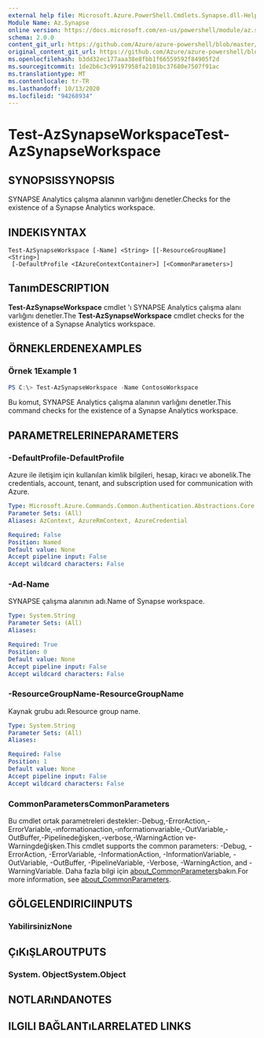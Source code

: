 ```yaml
---
external help file: Microsoft.Azure.PowerShell.Cmdlets.Synapse.dll-Help.xml
Module Name: Az.Synapse
online version: https://docs.microsoft.com/en-us/powershell/module/az.synapse/test-azsynapseworkspace
schema: 2.0.0
content_git_url: https://github.com/Azure/azure-powershell/blob/master/src/Synapse/Synapse/help/Test-AzSynapseWorkspace.md
original_content_git_url: https://github.com/Azure/azure-powershell/blob/master/src/Synapse/Synapse/help/Test-AzSynapseWorkspace.md
ms.openlocfilehash: b3dd32ec177aaa38e8fbb1f66559592f84905f2d
ms.sourcegitcommit: 1de2b6c3c99197958fa2101bc37680e7507f91ac
ms.translationtype: MT
ms.contentlocale: tr-TR
ms.lasthandoff: 10/13/2020
ms.locfileid: "94268934"
---
```

# <span data-ttu-id="2a2d7-101">Test-AzSynapseWorkspace</span><span class="sxs-lookup"><span data-stu-id="2a2d7-101">Test-AzSynapseWorkspace</span></span>

## <span data-ttu-id="2a2d7-102">SYNOPSIS</span><span class="sxs-lookup"><span data-stu-id="2a2d7-102">SYNOPSIS</span></span>
<span data-ttu-id="2a2d7-103">SYNAPSE Analytics çalışma alanının varlığını denetler.</span><span class="sxs-lookup"><span data-stu-id="2a2d7-103">Checks for the existence of a Synapse Analytics workspace.</span></span>

## <span data-ttu-id="2a2d7-104">INDEKI</span><span class="sxs-lookup"><span data-stu-id="2a2d7-104">SYNTAX</span></span>

```
Test-AzSynapseWorkspace [-Name] <String> [[-ResourceGroupName] <String>]
 [-DefaultProfile <IAzureContextContainer>] [<CommonParameters>]
```

## <span data-ttu-id="2a2d7-105">Tanım</span><span class="sxs-lookup"><span data-stu-id="2a2d7-105">DESCRIPTION</span></span>
<span data-ttu-id="2a2d7-106">**Test-AzSynapseWorkspace** cmdlet 'ı SYNAPSE Analytics çalışma alanı varlığını denetler.</span><span class="sxs-lookup"><span data-stu-id="2a2d7-106">The **Test-AzSynapseWorkspace** cmdlet checks for the existence of a Synapse Analytics workspace.</span></span>

## <span data-ttu-id="2a2d7-107">ÖRNEKLERDEN</span><span class="sxs-lookup"><span data-stu-id="2a2d7-107">EXAMPLES</span></span>

### <span data-ttu-id="2a2d7-108">Örnek 1</span><span class="sxs-lookup"><span data-stu-id="2a2d7-108">Example 1</span></span>
```powershell
PS C:\> Test-AzSynapseWorkspace -Name ContosoWorkspace
```

<span data-ttu-id="2a2d7-109">Bu komut, SYNAPSE Analytics çalışma alanının varlığını denetler.</span><span class="sxs-lookup"><span data-stu-id="2a2d7-109">This command checks for the existence of a Synapse Analytics workspace.</span></span>

## <span data-ttu-id="2a2d7-110">PARAMETRELERINE</span><span class="sxs-lookup"><span data-stu-id="2a2d7-110">PARAMETERS</span></span>

### <span data-ttu-id="2a2d7-111">-DefaultProfile</span><span class="sxs-lookup"><span data-stu-id="2a2d7-111">-DefaultProfile</span></span>
<span data-ttu-id="2a2d7-112">Azure ile iletişim için kullanılan kimlik bilgileri, hesap, kiracı ve abonelik.</span><span class="sxs-lookup"><span data-stu-id="2a2d7-112">The credentials, account, tenant, and subscription used for communication with Azure.</span></span>

```yaml
Type: Microsoft.Azure.Commands.Common.Authentication.Abstractions.Core.IAzureContextContainer
Parameter Sets: (All)
Aliases: AzContext, AzureRmContext, AzureCredential

Required: False
Position: Named
Default value: None
Accept pipeline input: False
Accept wildcard characters: False
```

### <span data-ttu-id="2a2d7-113">-Ad</span><span class="sxs-lookup"><span data-stu-id="2a2d7-113">-Name</span></span>
<span data-ttu-id="2a2d7-114">SYNAPSE çalışma alanının adı.</span><span class="sxs-lookup"><span data-stu-id="2a2d7-114">Name of Synapse workspace.</span></span>

```yaml
Type: System.String
Parameter Sets: (All)
Aliases:

Required: True
Position: 0
Default value: None
Accept pipeline input: False
Accept wildcard characters: False
```

### <span data-ttu-id="2a2d7-115">-ResourceGroupName</span><span class="sxs-lookup"><span data-stu-id="2a2d7-115">-ResourceGroupName</span></span>
<span data-ttu-id="2a2d7-116">Kaynak grubu adı.</span><span class="sxs-lookup"><span data-stu-id="2a2d7-116">Resource group name.</span></span>

```yaml
Type: System.String
Parameter Sets: (All)
Aliases:

Required: False
Position: 1
Default value: None
Accept pipeline input: False
Accept wildcard characters: False
```

### <span data-ttu-id="2a2d7-117">CommonParameters</span><span class="sxs-lookup"><span data-stu-id="2a2d7-117">CommonParameters</span></span>
<span data-ttu-id="2a2d7-118">Bu cmdlet ortak parametreleri destekler:-Debug,-ErrorAction,-ErrorVariable,-ınformationaction,-ınformationvariable,-OutVariable,-OutBuffer,-Pipelinedeğişken,-verbose,-WarningAction ve-Warningdeğişken.</span><span class="sxs-lookup"><span data-stu-id="2a2d7-118">This cmdlet supports the common parameters: -Debug, -ErrorAction, -ErrorVariable, -InformationAction, -InformationVariable, -OutVariable, -OutBuffer, -PipelineVariable, -Verbose, -WarningAction, and -WarningVariable.</span></span> <span data-ttu-id="2a2d7-119">Daha fazla bilgi için [about_CommonParameters](http://go.microsoft.com/fwlink/?LinkID=113216)bakın.</span><span class="sxs-lookup"><span data-stu-id="2a2d7-119">For more information, see [about_CommonParameters](http://go.microsoft.com/fwlink/?LinkID=113216).</span></span>

## <span data-ttu-id="2a2d7-120">GÖLGELENDIRICI</span><span class="sxs-lookup"><span data-stu-id="2a2d7-120">INPUTS</span></span>

### <span data-ttu-id="2a2d7-121">Yabilirsiniz</span><span class="sxs-lookup"><span data-stu-id="2a2d7-121">None</span></span>

## <span data-ttu-id="2a2d7-122">ÇıKıŞLAR</span><span class="sxs-lookup"><span data-stu-id="2a2d7-122">OUTPUTS</span></span>

### <span data-ttu-id="2a2d7-123">System. Object</span><span class="sxs-lookup"><span data-stu-id="2a2d7-123">System.Object</span></span>
## <span data-ttu-id="2a2d7-124">NOTLARıNDA</span><span class="sxs-lookup"><span data-stu-id="2a2d7-124">NOTES</span></span>

## <span data-ttu-id="2a2d7-125">ILGILI BAĞLANTıLAR</span><span class="sxs-lookup"><span data-stu-id="2a2d7-125">RELATED LINKS</span></span>
